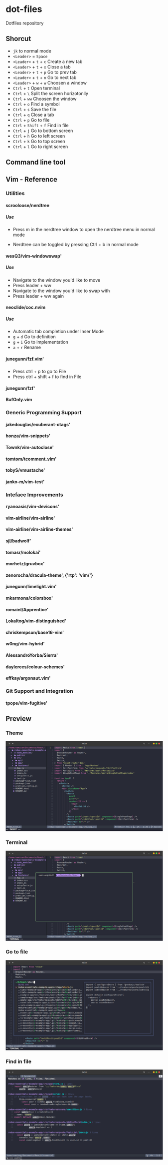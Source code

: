 # dot-files

Dotfiles repository

## Shorcut

- `jk` to normal mode
- `<Leader>` = `Space`
- `<Leader>` + `t` + `c` Create a new tab
- `<Leader>` + `t` + `x` Close a tab
- `<Leader>` + `t` + `p` Go to prev tab
- `<Leader>` + `t` + `n` Go to next tab
- `<Leader>` + `w` + `w` Choosen a window
- `Ctrl` + `t` Open terminal
- `Ctrl` + `\` Split the screen horizotonlly
- `Ctrl` + `ww` Choosen the window
- `Ctrl` + `o` Find a symbol
- `Ctrl` + `s` Save the file
- `Ctrl` + `q` Close a tab
- `Ctrl` + `p` Go to file
- `Ctrl` + `Shift` + `f` Find in file
- `Ctrl` + `j` Go to bottom screen
- `Ctrl` + `h` Go to left screen
- `Ctrl` + `k` Go to top screen
- `Ctrl` + `l` Go to right screen

## Command line tool

## Vim - Reference

### Utilities

#### scrooloose/nerdtree

##### Use

- Press m in the nerdtree window to open the nerdtree menu in normal mode

- Nerdtree can be toggled by pressing Ctrl + b in normal mode

#### wesQ3/vim-windowswap'

##### Use

- Navigate to the window you'd like to move
- Press leader + ww
- Navigate to the window you'd like to swap with
- Press leader + ww again

#### neoclide/coc.nvim

##### Use

- Automatic tab completion under Inser Mode
- `g` + `d` Go to definition
- `g` + `i` Go to implementation
- `a` + `r` Rename

#### junegunn/fzf.vim'

#####

- Press ctrl + p to go to File
- Press ctrl + shift + f to find in File

#### junegunn/fzf'

#### BufOnly.vim

### Generic Programming Support

#### jakedouglas/exuberant-ctags'

#### honza/vim-snippets'

#### Townk/vim-autoclose'

#### tomtom/tcomment_vim'

#### tobyS/vmustache'

#### janko-m/vim-test'

### Inteface Improvements

#### ryanoasis/vim-devicons'

#### vim-airline/vim-airline'

#### vim-airline/vim-airline-themes'

#### sjl/badwolf'

#### tomasr/molokai'

#### morhetz/gruvbox'

#### zenorocha/dracula-theme', {'rtp': 'vim/'}

#### junegunn/limelight.vim'

#### mkarmona/colorsbox'

#### romainl/Apprentice'

#### Lokaltog/vim-distinguished'

#### chriskempson/base16-vim'

#### w0ng/vim-hybrid'

#### AlessandroYorba/Sierra'

#### daylerees/colour-schemes'

#### effkay/argonaut.vim'

### Git Support and Integration

#### tpope/vim-fugitive'

## Preview

### Theme

![Home!](./assets/images/home.png)

### Terminal
![Terminal!](./assets/images/terminal.png)

### Go to file
![Go to file!](./assets/images/goToFile.png)

### Find in file
![Find in file!](./assets/images/searchInFile.png)